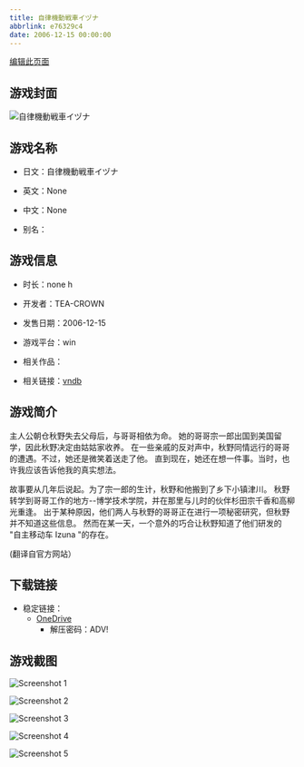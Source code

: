 ```yaml
---
title: 自律機動戦車イヅナ
abbrlink: e76329c4
date: 2006-12-15 00:00:00
---
```

[编辑此页面](https://github.com/ACG-3/ADV3-source/blob/main/source/_posts/games/%E8%87%AA%E5%BE%8B%E6%A9%9F%E5%8B%95%E6%88%A6%E8%BB%8A%E3%82%A4%E3%83%85%E3%83%8A.md)

## 游戏封面

![自律機動戦車イヅナ](https://pan.timero.xyz/onedrive/img_lib_001/%E8%87%AA%E5%BE%8B%E6%A9%9F%E5%8B%95%E6%88%A6%E8%BB%8A%E3%82%A4%E3%83%85%E3%83%8A_cover.avif)


## 游戏名称

- 日文：自律機動戦車イヅナ
- 英文：None
- 中文：None

- 别名：


## 游戏信息

- 时长：none h
- 开发者：TEA-CROWN
- 发售日期：2006-12-15
- 游戏平台：win
- 相关作品：

- 相关链接：[vndb](https://vndb.org/v2995)


## 游戏简介

主人公朝仓秋野失去父母后，与哥哥相依为命。
她的哥哥宗一郎出国到美国留学，因此秋野决定由姑姑家收养。
在一些亲戚的反对声中，秋野同情远行的哥哥的遭遇。不过，她还是微笑着送走了他。
直到现在，她还在想一件事。当时，也许我应该告诉他我的真实想法。

故事要从几年后说起。为了宗一郎的生计，秋野和他搬到了乡下小镇津川。
秋野转学到哥哥工作的地方--博学技术学院，并在那里与儿时的伙伴杉田宗千香和高柳光重逢。
出于某种原因，他们两人与秋野的哥哥正在进行一项秘密研究，但秋野并不知道这些信息。
然而在某一天，一个意外的巧合让秋野知道了他们研发的 "自主移动车 Izuna "的存在。

(翻译自官方网站）


## 下载链接

- 稳定链接：
    - [OneDrive](https://pan.timero.xyz/onedrive/adv_lib_001/%E8%87%AA%E5%BE%8B%E6%A9%9F%E5%8B%95%E6%88%A6%E8%BB%8A%E3%82%A4%E3%83%85%E3%83%8A)
        - 解压密码：ADV!



## 游戏截图


![Screenshot 1](https://pan.timero.xyz/onedrive/img_lib_001/%E8%87%AA%E5%BE%8B%E6%A9%9F%E5%8B%95%E6%88%A6%E8%BB%8A%E3%82%A4%E3%83%85%E3%83%8A_Screenshot_1.avif)

![Screenshot 2](https://pan.timero.xyz/onedrive/img_lib_001/%E8%87%AA%E5%BE%8B%E6%A9%9F%E5%8B%95%E6%88%A6%E8%BB%8A%E3%82%A4%E3%83%85%E3%83%8A_Screenshot_2.avif)

![Screenshot 3](https://pan.timero.xyz/onedrive/img_lib_001/%E8%87%AA%E5%BE%8B%E6%A9%9F%E5%8B%95%E6%88%A6%E8%BB%8A%E3%82%A4%E3%83%85%E3%83%8A_Screenshot_3.avif)

![Screenshot 4](https://pan.timero.xyz/onedrive/img_lib_001/%E8%87%AA%E5%BE%8B%E6%A9%9F%E5%8B%95%E6%88%A6%E8%BB%8A%E3%82%A4%E3%83%85%E3%83%8A_Screenshot_4.avif)

![Screenshot 5](https://pan.timero.xyz/onedrive/img_lib_001/%E8%87%AA%E5%BE%8B%E6%A9%9F%E5%8B%95%E6%88%A6%E8%BB%8A%E3%82%A4%E3%83%85%E3%83%8A_Screenshot_5.avif)

